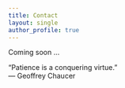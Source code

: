 ```yaml
---
title: Contact
layout: single
author_profile: true
---
```


Coming soon ...

“Patience is a conquering virtue.”  
― Geoffrey Chaucer
